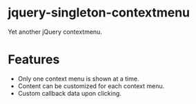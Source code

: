 jquery-singleton-contextmenu
============================

Yet another jQuery contextmenu.

Features
========

* Only one context menu is shown at a time.
* Content can be customized for each context menu.
* Custom callback data upon clicking.
